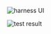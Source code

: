 ![harness UI](https://trello-attachments.s3.amazonaws.com/6103d6d2c412a819105be90a/857x907/3b1455f271b7cea0dde202b135b7300e/image.png)


![test result](https://trello-attachments.s3.amazonaws.com/6103d6d2c412a819105be90a/747x496/7851548de27e7be5baaa2e97f63e4bdb/image.png)
